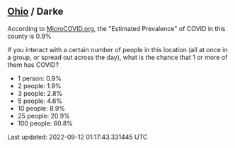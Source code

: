 
## [Ohio](/united-states/ohio) / Darke

According to [MicroCOVID.org](http://microcovid.org),
the "Estimated Prevalence" of COVID in this county is 0.9%

If you interact with a certain number of people in this location
(all at once in a group, or spread out across the day), what is the chance that
1 or more of them has COVID?

- 1 person: 0.9%
- 2 people: 1.9%
- 3 people: 2.8%
- 5 people: 4.6%
- 10 people: 8.9%
- 25 people: 20.9%
- 100 people: 60.8%

Last updated: 2022-09-12 01:17:43.331445 UTC
